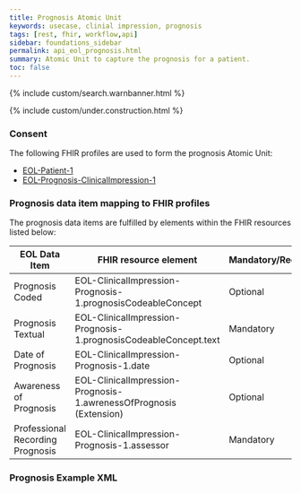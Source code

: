```yaml
---
title: Prognosis Atomic Unit
keywords: usecase, clinial impression, prognosis
tags: [rest, fhir, workflow,api]
sidebar: foundations_sidebar
permalink: api_eol_prognosis.html
summary: Atomic Unit to capture the prognosis for a patient.
toc: false
---
```

{% include custom/search.warnbanner.html %}

{% include custom/under.construction.html %}

### Consent ###


The following FHIR profiles are used to form the prognosis Atomic Unit:

- [EOL-Patient-1](https://fhir.nhs.uk/STU3/StructureDefinition/EOL-Patient-1)
- [EOL-Prognosis-ClinicalImpression-1](https://fhir.nhs.uk/STU3/StructureDefinition/EOL-Prognosis-ClinicalImpression-1)

### Prognosis data item mapping to FHIR profiles ###

The prognosis data items are fulfilled by elements within the FHIR resources listed below:

| EOL Data Item                       | FHIR resource element                                                   | Mandatory/Required/Optional |
|-------------------------------------|-------------------------------------------------------------------------|-----------------------------|
| Prognosis Coded        		       | EOL-ClinicalImpression-Prognosis-1.prognosisCodeableConcept          | Optional                   |
| Prognosis Textual | EOL-ClinicalImpression-Prognosis-1.prognosisCodeableConcept.text    | Mandatory |
| Date of Prognosis | EOL-ClinicalImpression-Prognosis-1.date    |Optional |
| Awareness of Prognosis | EOL-ClinicalImpression-Prognosis-1.awrenessOfPrognosis (Extension) | Optional |
| Professional Recording Prognosis | EOL-ClinicalImpression-Prognosis-1.assessor | Mandatory |


### Prognosis Example XML ###

<script src="https://gist.github.com/IOPS-DEV/22c1c28de21a1c341deff1145d113de0.js"></script>



